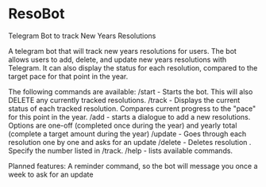 # ResoBot
Telegram Bot to track New Years Resolutions

A telegram bot that will track new years resolutions for users.  The bot allows users to add, delete, and update new years resolutions with Telegram.  It can also display the status for each resolution, compared to the target pace for that point in the year.

The following commands are available:
/start - Starts the bot.  This will also DELETE any currently tracked resolutions.
/track - Displays the current status of each tracked resolution.  Compares current progress to the "pace" for this point in the year.
/add - starts a dialogue to add a new resolutions.  Options are one-off (completed once during the year) and yearly total (complete a target amount during the year)
/update - Goes through each resolution one by one and asks for an update
/delete <num> - Deletes resolution <num>.  Specify the number listed in /track.
/help - lists available commands.
  
Planned features:
A reminder command, so the bot will message you once a week to ask for an update

